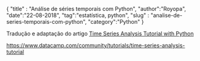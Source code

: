 {
"title" : "Análise de séries temporais com Python",
"author":"Royopa",
"date":"22-08-2018",
"tag":"estatística, python",
"slug" : "analise-de-series-temporais-com-python",
"category":"Python"
}

Tradução e adaptação do artigo [Time Series Analysis Tutorial with Python](https://www.datacamp.com/community/tutorials/time-series-analysis-tutorial)

https://www.datacamp.com/community/tutorials/time-series-analysis-tutorial
